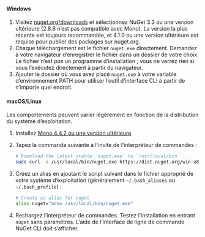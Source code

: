 #### <a name="windows"></a>Windows

1. Visitez [nuget.org/downloads](https://nuget.org/downloads) et sélectionnez NuGet 3.3 ou une version ultérieure (2.8.6 n’est pas compatible avec Mono). La version la plus récente est toujours recommandée, et 4.1.0 ou une version ultérieure est requise pour publier des packages sur nuget.org.
1. Chaque téléchargement est le fichier `nuget.exe` directement. Demandez à votre navigateur d’enregistrer le fichier dans un dossier de votre choix. Le fichier n’est *pas* un programme d’installation ; vous ne verrez rien si vous l’exécutez directement à partir du navigateur.
1. Ajouter le dossier où vous avez placé `nuget.exe` à votre variable d’environnement PATH pour utiliser l’outil d’interface CLI à partir de n’importe quel endroit.

#### <a name="macoslinux"></a>macOS/Linux

Les comportements peuvent varier légèrement en fonction de la distribution du système d’exploitation.

1. Installez [Mono 4.4.2 ou une version ultérieure](http://www.mono-project.com/docs/getting-started/install/).

1. Tapez la commande suivante à l'invite de l’interpréteur de commandes :

    ```bash
    # Download the latest stable `nuget.exe` to `/usr/local/bin`
    sudo curl -o /usr/local/bin/nuget.exe https://dist.nuget.org/win-x86-commandline/latest/nuget.exe
    ```

1. Créez un alias en ajoutant le script suivant dans le fichier approprié de votre système d’exploitation (généralement `~/.bash_aliases` ou `~/.bash_profile`) :

    ```bash
    # Create as alias for nuget
    alias nuget="mono /usr/local/bin/nuget.exe"
    ```

1. Rechargez l’interpréteur de commandes.  Testez l’installation en entrant `nuget` sans paramètres. L’aide de l’interface de ligne de commande NuGet CLI doit s’afficher.
